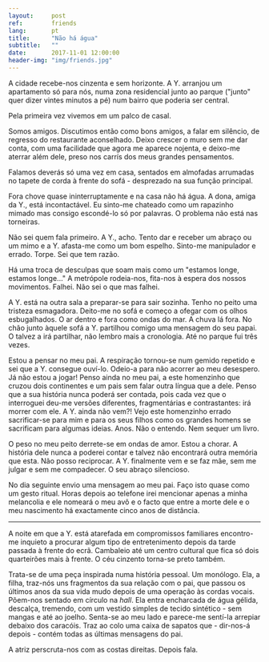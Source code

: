 ```yaml
---
layout:     post
ref:		friends
lang: 		pt
title:      "Não há água"
subtitle:   ""
date:       2017-11-01 12:00:00
header-img: "img/friends.jpg"
---
```


A cidade recebe-nos cinzenta e sem horizonte. A Y. arranjou um apartamento só para nós, numa zona residencial junto ao parque ("junto" quer dizer vintes minutos a pé) num bairro que poderia ser central.

Pela primeira vez vivemos em um palco de casal.

Somos amigos. Discutimos então como bons amigos, a falar em silêncio, de regresso do restaurante aconselhado. Deixo crescer o muro sem me dar conta, com uma facilidade que agora me aparece nojenta, e deixo-me aterrar além dele, preso nos carrís dos meus grandes pensamentos.

Falamos deverás só uma vez em casa, sentados em almofadas arrumadas no tapete de corda à frente do sofá - desprezado na sua função principal.

Fora chove quase ininterruptamente e na casa não há água. A dona, amiga da Y., está incontactável. Eu sinto-me chateado como um rapazinho mimado mas consigo escondé-lo só por palavras. O problema não está nas torneiras.

Não sei quem fala primeiro. A Y., acho. Tento dar e receber um abraço ou um mimo e a Y. afasta-me como um bom espelho. Sinto-me manipulador e errado. Torpe. Sei que tem razão.

Há uma troca de desculpas que soam mais como um "estamos longe, estamos longe..." A metrópole rodeia-nos, fita-nos à espera dos nossos movimentos. Falhei. Não sei o que mas falhei.

A Y. está na outra sala a preparar-se para sair sozinha. Tenho no peito uma tristeza esmagadora. Deito-me no sofá e começo a ofegar com os olhos esbugalhados. O ar dentro e fora como ondas do mar. A chuva lá fora. No chão junto àquele sofá a Y. partilhou comigo uma mensagem do seu papai. O talvez a irá partilhar, não lembro mais a cronologia. Até no parque fui três vezes.

Estou a pensar no meu pai. A respiração tornou-se num gemido repetido e sei que a Y. consegue ouví-lo. Odeio-a para não acorrer ao meu desespero. Já não estou a jogar! Penso ainda no meu pai, a este homenzinho que cruzou dois continentes e um pais sem falar outra língua que a dele. Penso que a sua história nunca poderá ser contada, pois cada vez que o interroguei deu-me versões diferentes, fragmentárias e contrastantes: irá morrer com ele. A Y. ainda não vem?! Vejo este homenzinho errado sacrificar-se para mim e para os seus filhos como os grandes homens se sacrificam para algumas ideias. Anos. Não o entendo. Nem sequer um livro.

O peso no meu peito derrete-se em ondas de amor. Estou a chorar. A história dele nunca a poderei contar e talvez não encontrará outra memória que esta. Não posso reciprocar. A Y. finalmente vem e se faz mãe, sem me julgar e sem me compadecer. O seu abraço silencioso.

No dia seguinte envio uma mensagem ao meu pai. Faço isto quase como um gesto ritual. Horas depois ao telefone irei mencionar apenas a minha melancolia e ele nomeará o meu avô e o facto que entre a morte dele e o meu nascimento há exactamente cinco anos de distância.

---

A noite em que a Y. está atarefada em compromissos familiares encontro-me inquieto a procurar algum tipo de entretenimento depois da tarde passada à frente do ecrã. Cambaleio até um centro cultural que fica só dois quarteirões mais à frente. O céu cinzento torna-se preto também.

Trata-se de uma peça inspirada numa história pessoal. Um monólogo. Ela, a filha, traz-nós uns fragmentos da sua relação com o pai, que passou os últimos anos da sua vida mudo depois de uma operação às cordas vocais. Põem-nos sentado em círculo na *hall*. Ela entra encharcada de água gélida, descalça, tremendo, com um vestido simples de tecido sintético - sem mangas e até ao joelho. Senta-se ao meu lado e parece-me sentí-la arrepiar debaixo dos caracóis. Traz ao colo uma caixa de sapatos que - dir-nos-á depois - contém todas as últimas mensagens do pai.

A atriz perscruta-nos com as costas direitas. Depois fala.

